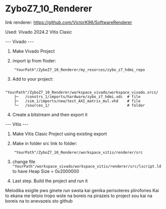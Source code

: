 # ZyboZ7_10_Renderer

link renderer: https://github.com/VictorK96/SoftwareRenderer

Used:
    Vivado 2024.2
    Vitis Clasic

--- Vivado ---
1. Make Vivado Project

2. import ip from floder:
```
    "YourPath"/ZyboZ7_10_Renderer/my_resorces/zybo_z7_hdmi_repo
```

3. Add to your project:
```
    "YourPath"/ZyboZ7_10_Renderer/workspace_vivado/workspace_vivado.srcs/
    ├─   /constrs_1/imports/hardware/zybo_z7_hdmi.xdc  # file
    ├─   /sim_1/imports/new/test_AXI_matrix_mul.vhd    # file
    └─   /sources_1/                                   # folder
```

4. Create a bitstream and then export it

--- Vitis ---
1. Make Vitis Clasic Project using existing export

2. Make in folder src link to folder:
```
    "YourPath"/ZyboZ7_10_Renderer/workspace_vitis/renderer/src
```

3. change file ```"YourPath"/workspace_vivado/workspace_vitis/renderer/src/lscript.ld``` to have Heap Size = 0x2000000

4. Last step. Build the project and run it


Melodika exigite pws ginete run swsta kai genika perisoteres plirofories
Kai to ekana me tetoio tropo wste na boreis na pirazeis to project sou kai na boreis na to anevazeis sto github
